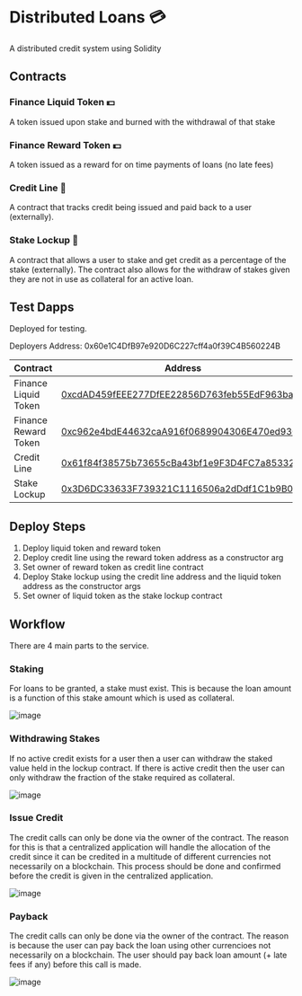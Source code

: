 # Distributed Loans :credit_card:

A distributed credit system using Solidity

## Contracts

### Finance Liquid Token :dollar:

A token issued upon stake and burned with the withdrawal of that stake

### Finance Reward Token :dollar:

A token issued as a reward for on time payments of loans (no late fees)

### Credit Line :newspaper:

A contract that tracks credit being issued and paid back to a user (externally).

### Stake Lockup  :lock_with_ink_pen:

A contract that allows a user to stake and get credit as a percentage of the stake (externally). The contract also allows for the withdraw of stakes given they are not in use as collateral for an active loan. 

## Test Dapps

Deployed for testing.

Deployers Address: 0x60e1C4DfB97e920D6C227cff4a0f39C4B560224B

| Contract      | Address       | Network       |
| ------------- | ------------- | ------------- |
| Finance Liquid Token | [0xcdAD459fEEE277DfEE22856D763feb55EdF963ba](https://sepolia.etherscan.io/address/0xcdad459feee277dfee22856d763feb55edf963ba#code)     | Sepolia       | 
| Finance Reward Token | [0xc962e4bdE44632caA916f0689904306E470ed93C](https://sepolia.etherscan.io/address/0xc962e4bde44632caa916f0689904306e470ed93c#code)          | Sepolia       |
| Credit Line          | [0x61f84f38575b73655cBa43bf1e9F3D4FC7a85332](https://sepolia.etherscan.io/address/0x61f84f38575b73655cba43bf1e9f3d4fc7a85332#code)       |  Sepolia       |
| Stake Lockup         | [0x3D6DC33633F739321C1116506a2dDdf1C1b9B014](https://sepolia.etherscan.io/address/0x3d6dc33633f739321c1116506a2dddf1c1b9b014#code)          | Sepolia       |

## Deploy Steps

1. Deploy liquid token and reward token
2. Deploy credit line using the reward token address as a constructor arg
3. Set owner of reward token as credit line contract
4. Deploy Stake lockup using the credit line address and the liquid token address as the constructor args
5. Set owner of liquid token as the stake lockup contract

## Workflow

There are 4 main parts to the service. 

### Staking

For loans to be granted, a stake must exist. This is because the loan amount is a function of this stake amount which is used as collateral. 

![image](https://github.com/user-attachments/assets/f7ad107e-9ddd-40c3-b04f-cbe8669ae70a)

### Withdrawing Stakes

If no active credit exists for a user then a user can withdraw the staked value held in the lockup contract. If there is active credit then the user can only withdraw the fraction of the stake required as collateral. 

![image](https://github.com/user-attachments/assets/42543316-1ab8-4ab8-9dcb-03961035340f)

### Issue Credit

The credit calls can only be done via the owner of the contract. The reason for this is that a centralized application will handle the allocation of the credit since it can be credited in a multitude of different currencies not necessarily on a blockchain. This process should be done and confirmed before the credit is given in the centralized application. 

![image](https://github.com/user-attachments/assets/007f4aaa-43fb-4ce2-9c28-19a092e99dc1)

### Payback

The credit calls can only be done via the owner of the contract. The reason is because the user can pay back the loan using other currencioes not necessarily on a blockchain. The user should pay back loan amount (+ late fees if any) before this call is made.

![image](https://github.com/user-attachments/assets/7338619f-c9fd-4187-b632-c25f4b11aa34)




